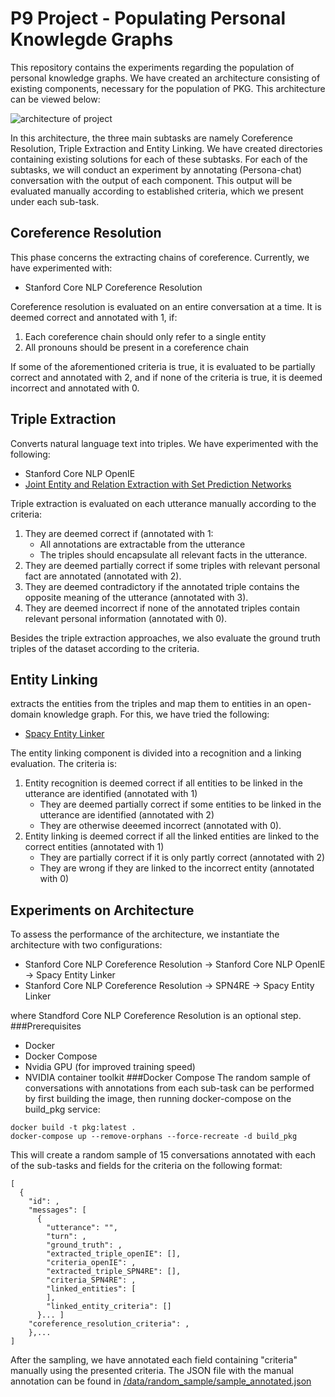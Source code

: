 # P9 Project - Populating Personal Knowlegde Graphs

This repository contains the experiments regarding the population of personal knowledge graphs. We have created an architecture consisting of existing components, necessary for the population of PKG. This architecture can be viewed below:

![architecture of project](https://github.com/abiram98/P9/blob/main/arch.png?raw=true)

In this architecture, the three main subtasks are namely Coreference Resolution, Triple Extraction and Entity Linking. We have created directories containing existing solutions for each of these subtasks. 
For each of the subtasks, we will conduct an experiment by annotating (Persona-chat) conversation with the output of each component. 
This output will be evaluated manually according to established criteria, which we present under each sub-task.

## Coreference Resolution

This phase concerns the extracting chains of coreference. Currently, we have experimented with:

- Stanford Core NLP Coreference Resolution

Coreference resolution is evaluated on an entire conversation at a time. 
It is deemed correct and annotated with 1, if:
1. Each coreference chain should only refer to a single entity
2. All pronouns should be present in a coreference chain

If some of the aforementioned criteria is true, it is evaluated to be partially correct and annotated with 2, 
and if none of the criteria is true, it is deemed incorrect and annotated with 0.

## Triple Extraction

Converts natural language text into triples. We have experimented with the following:

- Stanford Core NLP OpenIE
- [Joint Entity and Relation Extraction with Set Prediction Networks](https://github.com/DianboWork/SPN4RE)

Triple extraction is evaluated on each utterance manually according to the criteria:
1. They are deemed correct if (annotated with 1:
   - All annotations are extractable from the utterance
   - The triples should encapsulate all relevant facts in the utterance.
2. They are deemed partially correct if some triples with relevant personal fact are annotated (annotated with 2).
3. They are deemed contradictory if the annotated triple contains the opposite meaning of the utterance (annotated with 3).
4. They are deemed incorrect if none of the annotated triples contain relevant personal information (annotated with 0).

Besides the triple extraction approaches, we also evaluate the ground truth triples of the dataset according to the criteria.
## Entity Linking

extracts the entities from the triples and map them to entities in an open-domain knowledge graph. For this, we have tried the following:

- [Spacy Entity Linker](https://github.com/egerber/spaCy-entity-linker)

The entity linking component is divided into a recognition and a linking evaluation. The criteria is:
1. Entity recognition is deemed correct if all entities to be linked in the utterance are identified (annotated with 1)
   - They are deemed partially correct if some entities to be linked in the utterance are identified (annotated with 2)
   - They are otherwise deeemed incorrect (annotated with 0).
2. Entity linking is deemed correct if all the linked entities are linked to the correct entities (annotated with 1)
   - They are partially correct if it is only partly correct (annotated with 2)
   - They are wrong if they are linked to the incorrect entity (annotated with 0)
## Experiments on Architecture
To assess the performance of the architecture, we instantiate the architecture with two configurations:
<!---We also need to asses the architecture and therefore the combination of these existing solutions to the subtasks. Currently, we have eperimented with the following components in the architecture:--->

- Stanford Core NLP Coreference Resolution -> Stanford Core NLP OpenIE -> Spacy Entity Linker
- Stanford Core NLP Coreference Resolution -> SPN4RE -> Spacy Entity Linker

where Standford Core NLP Coreference Resolution is an optional step.
###Prerequisites
- Docker
- Docker Compose
- Nvidia GPU (for improved training speed)
- NVIDIA container toolkit
###Docker Compose
The random sample of conversations with annotations from each sub-task can be performed by first building the image, then running docker-compose on the build_pkg service:
```
docker build -t pkg:latest .
docker-compose up --remove-orphans --force-recreate -d build_pkg
```
This will create a random sample of 15 conversations annotated with each of the sub-tasks and fields for the criteria on the following format:
```
[
  {
    "id": ,
    "messages": [
      {
        "utterance": "",
        "turn": ,
        "ground_truth": ,
        "extracted_triple_openIE": [],
        "criteria_openIE": ,
        "extracted_triple_SPN4RE": [],
        "criteria_SPN4RE": ,
        "linked_entities": [
        ],
        "linked_entity_criteria": []
      }... ]
    "coreference_resolution_criteria": ,
    },...
]
```
After the sampling, we have annotated each field containing "criteria" manually using the presented criteria.
The JSON file with the manual annotation can be found in [/data/random_sample/sample_annotated.json](/data/random_sample/sample_annotated.json)